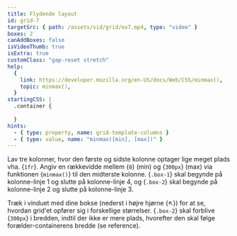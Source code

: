 ```yaml
---
title: Flydende layout
id: grid-7
targetSrc: { path: /assets/vid/grid/ex7.mp4, type: "video" }
boxes: 2
canAddBoxes: false
isVideoThumb: true
isExtra: true
customClass: "gap-reset stretch"
help:
  {
    link: https://developer.mozilla.org/en-US/docs/Web/CSS/minmax(),
    topic: minmax(),
  }
startingCSS: |
  .container {
    
  }
hints:
  - { type: property, name: grid-template-columns }
  - { type: value, name: "minmax([min], [max])" }
---
```


Lav tre kolonner, hvor den første og sidste kolonne optager lige meget plads vha. {<code data-type="value">1fr</code>}. Angiv en rækkevidde mellem {<code data-type="value">0</code>} (min) og {<code data-type="value">300px</code>} (max) via funktionen {<code data-type="value">minmax()</code>} til den midterste kolonne. {<code class="token selector">.box-1</code>} skal begynde på kolonne-linje 1 og slutte på kolonne-linje 4, og {<code class="token selector">.box-2</code>} skal begynde på kolonne-linje 2 og slutte på kolonne-linje 3.

Træk i vinduet med dine bokse (nederst i højre hjørne {<span class="resize">↖</span>}) for at se, hvordan grid'et opfører sig i forskellige størrelser. {<code class="token selector">.box-2</code>} skal forblive {<code data-type="value">300px</code>} i bredden, indtil der ikke er mere plads, hvorefter den skal følge forælder-containerens bredde (se reference).
